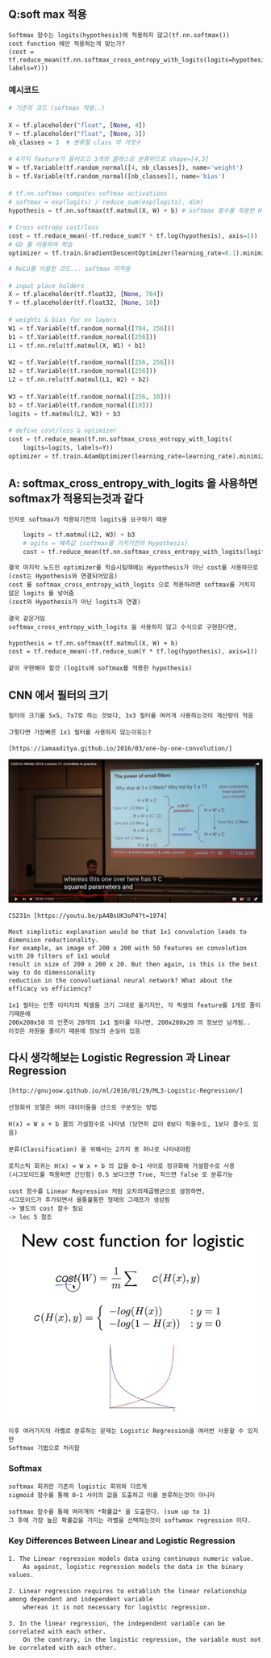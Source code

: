 ## Q:soft max 적용

    Softmax 함수는 logits(hypothesis)에 적용하지 않고(tf.nn.softmax())
    cost function 에만 적용하는게 맞는가?
    (cost = tf.reduce_mean(tf.nn.softmax_cross_entropy_with_logits(logits=hypothesis, labels=Y)))

### 예시코드

```py
# 기존의 코드 (softmax 적용..)

X = tf.placeholder("float", [None, 4])
Y = tf.placeholder("float", [None, 3])
nb_classes = 3  # 분류할 class 의 가짓수

# 4가지 feature가 들어오고 3개의 클래스로 분류하므로 shape=[4,3]
W = tf.Variable(tf.random_normal([4, nb_classes]), name='weight')
b = tf.Variable(tf.random_normal([nb_classes]), name='bias')

# tf.nn.softmax computes softmax activations
# softmax = exp(logits) / reduce_sum(exp(logits), dim)
hypothesis = tf.nn.softmax(tf.matmul(X, W) + b) # softmax 함수를 적용한 H

# Cross entropy cost/loss
cost = tf.reduce_mean(-tf.reduce_sum(Y * tf.log(hypothesis), axis=1))   # Cross entropy
# GD 를 이용하여 학습
optimizer = tf.train.GradientDescentOptimizer(learning_rate=0.1).minimize(cost)

```

```py
# ReLU를 이용한 코드... softmax 미적용

# input place holders
X = tf.placeholder(tf.float32, [None, 784])
Y = tf.placeholder(tf.float32, [None, 10])

# weights & bias for nn layers
W1 = tf.Variable(tf.random_normal([784, 256]))
b1 = tf.Variable(tf.random_normal([256]))
L1 = tf.nn.relu(tf.matmul(X, W1) + b1)

W2 = tf.Variable(tf.random_normal([256, 256]))
b2 = tf.Variable(tf.random_normal([256]))
L2 = tf.nn.relu(tf.matmul(L1, W2) + b2)

W3 = tf.Variable(tf.random_normal([256, 10]))
b3 = tf.Variable(tf.random_normal([10]))
logits = tf.matmul(L2, W3) + b3

# define cost/loss & optimizer
cost = tf.reduce_mean(tf.nn.softmax_cross_entropy_with_logits(
    logits=logits, labels=Y))
optimizer = tf.train.AdamOptimizer(learning_rate=learning_rate).minimize(cost)

```

## A: softmax_cross_entropy_with_logits 을 사용하면 softmax가 적용되는것과 같다
    
    인자로 softmax가 적용되기전의 logits을 요구하기 때문
```py
    logits = tf.matmul(L2, W3) + b3
    # ogits = 예측값 (softmax를 거치기전의 Hypothesis)
    cost = tf.reduce_mean(tf.nn.softmax_cross_entropy_with_logits(logits=logits, labels=Y))
```
    결국 마지막 노드인 optimizer를 학습시킬때에는 Hypothesis가 아닌 cost를 사용하므로
    (cost는 Hypothesis와 연결되어있음)
    cost 를 softmax_cross_entropy_with_logits 으로 적용하려면 softmax를 거치지 않은 logits 를 넣어줌
    (cost와 Hypothesis가 아닌 logits과 연결)

    결국 같은거임
    softmax_cross_entropy_with_logits 을 사용하지 않고 수식으로 구현한다면,

    hypothesis = tf.nn.softmax(tf.matmul(X, W) + b)
    cost = tf.reduce_mean(-tf.reduce_sum(Y * tf.log(hypothesis), axis=1))

    같이 구현해야 할것 (logits에 softmax를 적용한 hypothesis)

## CNN 에서 필터의 크기

    필터의 크기를 5x5, 7x7로 하는 것보다, 3x3 필터를 여러개 사용하는것이 계산량이 적음

    그렇다면 가장빠른 1x1 필터를 사용하지 않는이유는?
    
    [https://iamaaditya.github.io/2016/03/one-by-one-convolution/]

![img](img/cnn_1x1.png)

    CS231n [https://youtu.be/pA4BsUK3oP4?t=1974]

    Most simplistic explanation would be that 1x1 convolution leads to dimension reductionality. 
    For example, an image of 200 x 200 with 50 features on convolution with 20 filters of 1x1 would
    result in size of 200 x 200 x 20. But then again, is this is the best way to do dimensionality
    reduction in the convoluational neural network? What about the efficacy vs efficiency?

    1x1 필터는 인풋 이미지의 픽셀을 크기 그대로 옮기지만, 각 픽셀의 feature를 1개로 줄이기때문에
    200x200x50 의 인풋이 20개의 1x1 필터를 지나면, 200x200x20 의 정보만 남게됨..
    이것은 차원을 줄이기 때문에 정보의 손실이 있음


## 다시 생각해보는 Logistic Regression 과 Linear Regression

    [http://gnujoow.github.io/ml/2016/01/29/ML3-Logistic-Regression/]
    
    선형회귀 모델은 여러 데이터들을 선으로 구분짓는 방법

    H(x) = W x + b 꼴의 가설함수로 나타냄 (당연히 값이 0보다 작을수도, 1보다 클수도 있음)

    분류(Classification) 을 위해서는 2가지 중 하나로 나타내야함

    로지스틱 회귀는 H(x) = W x + b 의 값을 0~1 사이로 정규화해 가설함수로 사용
    (시그모이드를 적용하면 간단함) 0.5 보다크면 True, 작으면 false 로 분류가능

    cost 함수를 Linear Regression 처럼 오차의제곱평균으로 설정하면,
    시그모이드가 추가되면서 울퉁불퉁한 형태의 그래프가 생성됨
    -> 별도의 cost 함수 필요
    -> lec 5 참조

![img](img/lec05-04.png)


    이후 여러가지의 라벨로 분류하는 문제는 Logistic Regression을 여러번 사용할 수 있지만
    Softmax 기법으로 처리함
### Softmax
    softmax 회귀란 기존의 logistic 회귀와 다르게
    sigmoid 함수를 통해 0~1 사이의 값을 도출하고 이를 분류하는것이 아니라

    softmax 함수를 통해 여러개의 *확률값* 을 도출한다. (sum up to 1)
    그 후에 가장 높은 확률값을 가지는 라벨을 선택하는것이 softwmax regression 이다.

### Key Differences Between Linear and Logistic Regression
    1. The Linear regression models data using continuous numeric value. 
        As against, logistic regression models the data in the binary values.

    2. Linear regression requires to establish the linear relationship among dependent and independent variable 
        whereas it is not necessary for logistic regression.

    3. In the linear regression, the independent variable can be correlated with each other. 
        On the contrary, in the logistic regression, the variable must not be correlated with each other.

